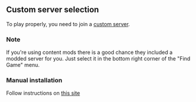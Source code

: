 ## Custom server selection

To play properly, you need to join a [custom server](https://github.com/Impostor/Impostor).

### Note

If you're using content mods there is a good chance they included a modded server for you.
Just select it in the bottom right corner of the "Find Game" menu.

### Manual installation

Follow instructions on [this site](http://impostor.github.io/Impostor/)
